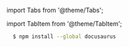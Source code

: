 import Tabs from '@theme/Tabs';

import TabItem from '@theme/TabItem';

```bash npm2yarn
  $ npm install --global docusaurus
```
